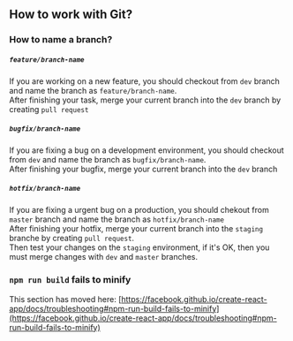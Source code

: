 ## How to work with Git?

### How to name a branch?

##### `feature/branch-name`

If you are working on a new feature, you should checkout from `dev` branch and name the branch as `feature/branch-name`.\
After finishing your task, merge your current branch into the `dev` branch by creating `pull request`

##### `bugfix/branch-name`

If you are fixing a bug on a development environment, you should checkout from `dev` and name the branch as `bugfix/branch-name`.\
After finishing your bugfix, merge your current branch into the `dev` branch

##### `hotfix/branch-name`

If you are fixing a urgent bug on a production, you should chekout from `master` branch and name the branch as `hotfix/branch-name`\
After finishing your hotfix, merge your current branch into the `staging` branche by creating `pull request`.\
Then test your changes on the `staging` environment, if it's OK, then you must merge changes with `dev` and `master` branches.


### `npm run build` fails to minify

This section has moved here: [https://facebook.github.io/create-react-app/docs/troubleshooting#npm-run-build-fails-to-minify](https://facebook.github.io/create-react-app/docs/troubleshooting#npm-run-build-fails-to-minify)
